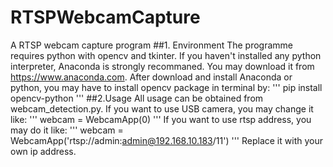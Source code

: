 # RTSPWebcamCapture
A RTSP webcam capture program
##1. Environment
The programme requires python with opencv and tkinter. If you haven't installed any python interpreter, Anaconda is strongly recommaned. You may download it from https://www.anaconda.com.
After download and install Anaconda or python, you may have to install opencv package in terminal by:
'''
pip install opencv-python
'''
##2.Usage
All usage can be obtained from webcam_detection.py. If you want to use USB camera, you may change it like:
'''
webcam = WebcamApp(0)
'''
If you want to use rtsp address, you may do it like:
'''
webcam = WebcamApp('rtsp://admin:admin@192.168.10.183/11')
'''
Replace it with your own ip address.
